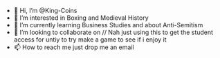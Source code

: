 - 👋 Hi, I’m @King-Coins
- 👀 I’m interested in Boxing and Medieval History
- 🌱 I’m currently learning Business Studies and about Anti-Semitism
- 💞️ I’m looking to collaborate on // Nah just using this to get the student access for untiy to try make a game to see if i enjoy it
- 📫 How to reach me just drop me an email 

<!---
King-Coins/King-Coins is a ✨ special ✨ repository because its `README.md` (this file) appears on your GitHub profile.
You can click the Preview link to take a look at your changes.
--->
